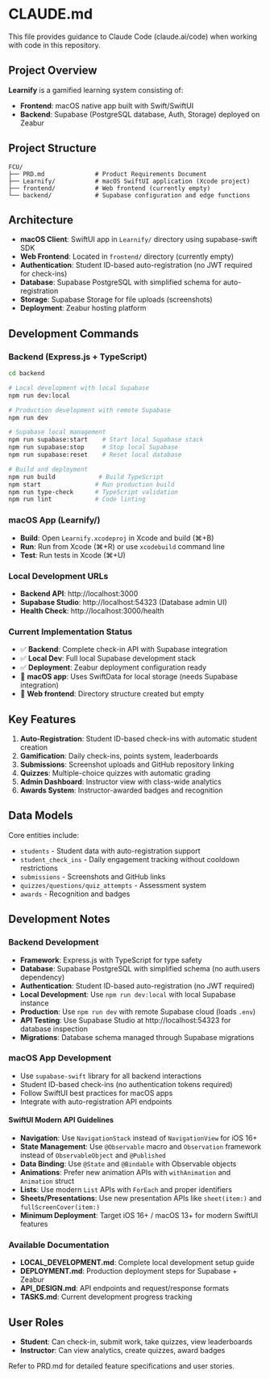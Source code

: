 # CLAUDE.md

This file provides guidance to Claude Code (claude.ai/code) when working with code in this repository.

## Project Overview

**Learnify** is a gamified learning system consisting of:
- **Frontend**: macOS native app built with Swift/SwiftUI 
- **Backend**: Supabase (PostgreSQL database, Auth, Storage) deployed on Zeabur

## Project Structure

```
FCU/
├── PRD.md              # Product Requirements Document
├── Learnify/           # macOS SwiftUI application (Xcode project)
├── frontend/           # Web frontend (currently empty)
└── backend/            # Supabase configuration and edge functions
```

## Architecture

- **macOS Client**: SwiftUI app in `Learnify/` directory using supabase-swift SDK
- **Web Frontend**: Located in `frontend/` directory (currently empty)
- **Authentication**: Student ID-based auto-registration (no JWT required for check-ins)
- **Database**: Supabase PostgreSQL with simplified schema for auto-registration
- **Storage**: Supabase Storage for file uploads (screenshots)
- **Deployment**: Zeabur hosting platform

## Development Commands

### Backend (Express.js + TypeScript)
```bash
cd backend

# Local development with local Supabase
npm run dev:local

# Production development with remote Supabase  
npm run dev

# Supabase local management
npm run supabase:start    # Start local Supabase stack
npm run supabase:stop     # Stop local Supabase
npm run supabase:reset    # Reset local database

# Build and deployment
npm run build            # Build TypeScript
npm start               # Run production build
npm run type-check      # TypeScript validation
npm run lint            # Code linting
```

### macOS App (Learnify/)
- **Build**: Open `Learnify.xcodeproj` in Xcode and build (⌘+B)
- **Run**: Run from Xcode (⌘+R) or use `xcodebuild` command line
- **Test**: Run tests in Xcode (⌘+U)

### Local Development URLs
- **Backend API**: http://localhost:3000
- **Supabase Studio**: http://localhost:54323 (Database admin UI)
- **Health Check**: http://localhost:3000/health

### Current Implementation Status
- ✅ **Backend**: Complete check-in API with Supabase integration
- ✅ **Local Dev**: Full local Supabase development stack
- ✅ **Deployment**: Zeabur deployment configuration ready
- 🔄 **macOS app**: Uses SwiftData for local storage (needs Supabase integration)
- 📝 **Web frontend**: Directory structure created but empty

## Key Features

1. **Auto-Registration**: Student ID-based check-ins with automatic student creation
2. **Gamification**: Daily check-ins, points system, leaderboards
3. **Submissions**: Screenshot uploads and GitHub repository linking
4. **Quizzes**: Multiple-choice quizzes with automatic grading
5. **Admin Dashboard**: Instructor view with class-wide analytics
6. **Awards System**: Instructor-awarded badges and recognition

## Data Models

Core entities include:
- `students` - Student data with auto-registration support
- `student_check_ins` - Daily engagement tracking without cooldown restrictions
- `submissions` - Screenshots and GitHub links
- `quizzes/questions/quiz_attempts` - Assessment system
- `awards` - Recognition and badges

## Development Notes

### Backend Development
- **Framework**: Express.js with TypeScript for type safety
- **Database**: Supabase PostgreSQL with simplified schema (no auth.users dependency)
- **Authentication**: Student ID-based auto-registration (no JWT required)
- **Local Development**: Use `npm run dev:local` with local Supabase instance
- **Production**: Use `npm run dev` with remote Supabase cloud (loads `.env`)
- **API Testing**: Use Supabase Studio at http://localhost:54323 for database inspection
- **Migrations**: Database schema managed through Supabase migrations

### macOS App Development
- Use `supabase-swift` library for all backend interactions
- Student ID-based check-ins (no authentication tokens required)
- Follow SwiftUI best practices for macOS apps
- Integrate with auto-registration API endpoints

#### SwiftUI Modern API Guidelines
- **Navigation**: Use `NavigationStack` instead of `NavigationView` for iOS 16+
- **State Management**: Use `@Observable` macro and `Observation` framework instead of `ObservableObject` and `@Published`
- **Data Binding**: Use `@State` and `@Bindable` with Observable objects
- **Animations**: Prefer new animation APIs with `withAnimation` and `Animation` struct
- **Lists**: Use modern `List` APIs with `ForEach` and proper identifiers
- **Sheets/Presentations**: Use new presentation APIs like `sheet(item:)` and `fullScreenCover(item:)`
- **Minimum Deployment**: Target iOS 16+ / macOS 13+ for modern SwiftUI features

### Available Documentation
- **LOCAL_DEVELOPMENT.md**: Complete local development setup guide
- **DEPLOYMENT.md**: Production deployment steps for Supabase + Zeabur
- **API_DESIGN.md**: API endpoints and request/response formats
- **TASKS.md**: Current development progress tracking

## User Roles

- **Student**: Can check-in, submit work, take quizzes, view leaderboards
- **Instructor**: Can view analytics, create quizzes, award badges

Refer to PRD.md for detailed feature specifications and user stories.